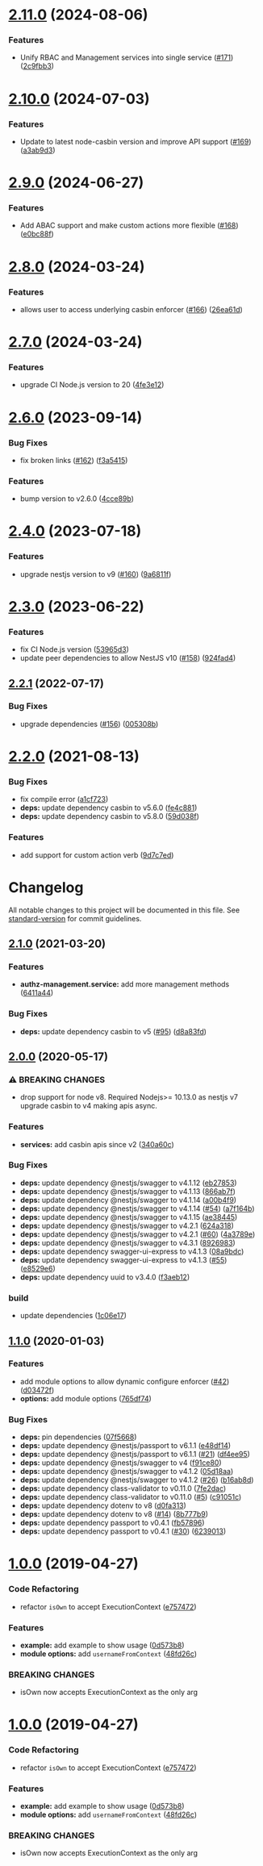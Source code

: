 # [2.11.0](https://github.com/node-casbin/nest-authz/compare/v2.10.0...v2.11.0) (2024-08-06)


### Features

* Unify RBAC and Management services into single service ([#171](https://github.com/node-casbin/nest-authz/issues/171)) ([2c9fbb3](https://github.com/node-casbin/nest-authz/commit/2c9fbb3a4b2b6f763b7ba938a3ac489c78161a5d))

# [2.10.0](https://github.com/node-casbin/nest-authz/compare/v2.9.0...v2.10.0) (2024-07-03)


### Features

* Update to latest node-casbin version and improve API support ([#169](https://github.com/node-casbin/nest-authz/issues/169)) ([a3ab9d3](https://github.com/node-casbin/nest-authz/commit/a3ab9d3bbd69d21f9a173b2759ff58c1d853f656))

# [2.9.0](https://github.com/node-casbin/nest-authz/compare/v2.8.0...v2.9.0) (2024-06-27)


### Features

* Add ABAC support and make custom actions more flexible ([#168](https://github.com/node-casbin/nest-authz/issues/168)) ([e0bc88f](https://github.com/node-casbin/nest-authz/commit/e0bc88fe5a15eafb1d818603d432c4b41479ea7c))

# [2.8.0](https://github.com/node-casbin/nest-authz/compare/v2.7.0...v2.8.0) (2024-03-24)


### Features

* allows user to access underlying casbin enforcer ([#166](https://github.com/node-casbin/nest-authz/issues/166)) ([26ea61d](https://github.com/node-casbin/nest-authz/commit/26ea61dc68f6885cee1ae7970565c0a2dd048262))

# [2.7.0](https://github.com/node-casbin/nest-authz/compare/v2.6.0...v2.7.0) (2024-03-24)


### Features

* upgrade CI Node.js version to 20 ([4fe3e12](https://github.com/node-casbin/nest-authz/commit/4fe3e12379880e1a0b6b9547d8605f546c456b63))

# [2.6.0](https://github.com/node-casbin/nest-authz/compare/v2.5.1...v2.6.0) (2023-09-14)


### Bug Fixes

* fix broken links ([#162](https://github.com/node-casbin/nest-authz/issues/162)) ([f3a5415](https://github.com/node-casbin/nest-authz/commit/f3a5415cd40bef675884a051e9c3a5482680c570))


### Features

* bump version to v2.6.0 ([4cce89b](https://github.com/node-casbin/nest-authz/commit/4cce89b00203945e998db5022542c40b4f61d18f))

# [2.4.0](https://github.com/node-casbin/nest-authz/compare/v2.3.0...v2.4.0) (2023-07-18)


### Features

* upgrade nestjs version to v9 ([#160](https://github.com/node-casbin/nest-authz/issues/160)) ([9a6811f](https://github.com/node-casbin/nest-authz/commit/9a6811fd34a2eefceeb27909a93ab1233b8ff0d4))

# [2.3.0](https://github.com/node-casbin/nest-authz/compare/v2.2.1...v2.3.0) (2023-06-22)


### Features

* fix CI Node.js version ([53965d3](https://github.com/node-casbin/nest-authz/commit/53965d34be6442f6931fa6073126b9998473d7df))
* update peer dependencies to allow NestJS v10 ([#158](https://github.com/node-casbin/nest-authz/issues/158)) ([924fad4](https://github.com/node-casbin/nest-authz/commit/924fad4a0754db1763c115f0f0d49d9de240c833))

## [2.2.1](https://github.com/node-casbin/nest-authz/compare/v2.2.0...v2.2.1) (2022-07-17)


### Bug Fixes

* upgrade dependencies ([#156](https://github.com/node-casbin/nest-authz/issues/156)) ([005308b](https://github.com/node-casbin/nest-authz/commit/005308b07cc312ac9716900f00afd8cf546fc495))

# [2.2.0](https://github.com/node-casbin/nest-authz/compare/v2.1.0...v2.2.0) (2021-08-13)


### Bug Fixes

* fix compile error ([a1cf723](https://github.com/node-casbin/nest-authz/commit/a1cf723c34522441bc7f6baf395eb044ac356c09))
* **deps:** update dependency casbin to v5.6.0 ([fe4c881](https://github.com/node-casbin/nest-authz/commit/fe4c881b1ff8e7fd91d6f935e45f59f14400f949))
* **deps:** update dependency casbin to v5.8.0 ([59d038f](https://github.com/node-casbin/nest-authz/commit/59d038f9cc477a5115fc623dfc908c6ee5c1bb1a))


### Features

* add support for custom action verb ([9d7c7ed](https://github.com/node-casbin/nest-authz/commit/9d7c7edd9f9812b19627db6f957a8cdf2f2e5fe6))

# Changelog

All notable changes to this project will be documented in this file. See [standard-version](https://github.com/conventional-changelog/standard-version) for commit guidelines.

## [2.1.0](https://github.com/node-casbin/nest-authz/compare/v2.0.0...v2.1.0) (2021-03-20)


### Features

* **authz-management.service:** add more  management methods ([6411a44](https://github.com/node-casbin/nest-authz/commit/6411a4467fbe6747f481e541ff42c7af0edb2cfb))


### Bug Fixes

* **deps:** update dependency casbin to v5 ([#95](https://github.com/node-casbin/nest-authz/issues/95)) ([d8a83fd](https://github.com/node-casbin/nest-authz/commit/d8a83fd1a1fbaef340a90f82940697d2bdc1a80e))

## [2.0.0](https://github.com/node-casbin/nest-authz/compare/v1.1.0...v2.0.0) (2020-05-17)


### ⚠ BREAKING CHANGES

* drop support for node v8. Required Nodejs>= 10.13.0 as nestjs v7
upgrade casbin to v4 making  apis async.

### Features

* **services:** add casbin apis since v2 ([340a60c](https://github.com/node-casbin/nest-authz/commit/340a60c68e0e4e84888ad9a9f97a88d81ff29709))


### Bug Fixes

* **deps:** update dependency @nestjs/swagger to v4.1.12 ([eb27853](https://github.com/node-casbin/nest-authz/commit/eb278538fe99f3b629d8110650f454d4be629917))
* **deps:** update dependency @nestjs/swagger to v4.1.13 ([866ab7f](https://github.com/node-casbin/nest-authz/commit/866ab7f86df295f4fdbd5fb1f7bc083f052314c2))
* **deps:** update dependency @nestjs/swagger to v4.1.14 ([a00b4f9](https://github.com/node-casbin/nest-authz/commit/a00b4f99f99b4de9b11e134999240571fb63cc06))
* **deps:** update dependency @nestjs/swagger to v4.1.14 ([#54](https://github.com/node-casbin/nest-authz/issues/54)) ([a7f164b](https://github.com/node-casbin/nest-authz/commit/a7f164b32ebc9a1a6c65de075f98569f2ac1a09b))
* **deps:** update dependency @nestjs/swagger to v4.1.15 ([ae38445](https://github.com/node-casbin/nest-authz/commit/ae3844587be7404a5fdf9b4774bf89705d4aaac8))
* **deps:** update dependency @nestjs/swagger to v4.2.1 ([624a318](https://github.com/node-casbin/nest-authz/commit/624a318d5a989d3e41fc416d73ff1d5cfa8964e1))
* **deps:** update dependency @nestjs/swagger to v4.2.1 ([#60](https://github.com/node-casbin/nest-authz/issues/60)) ([4a3789e](https://github.com/node-casbin/nest-authz/commit/4a3789e62453270f861a3dae9ee1823fc718aad1))
* **deps:** update dependency @nestjs/swagger to v4.3.1 ([8926983](https://github.com/node-casbin/nest-authz/commit/892698313493bb6c5ef04a95e755b08862e7333f))
* **deps:** update dependency swagger-ui-express to v4.1.3 ([08a9bdc](https://github.com/node-casbin/nest-authz/commit/08a9bdc6b7d6a2e937b138e19b56bea1a53d4af0))
* **deps:** update dependency swagger-ui-express to v4.1.3 ([#55](https://github.com/node-casbin/nest-authz/issues/55)) ([e8529e6](https://github.com/node-casbin/nest-authz/commit/e8529e60b563c1b84154fd3651ffdfe12b3473cf))
* **deps:** update dependency uuid to v3.4.0 ([f3aeb12](https://github.com/node-casbin/nest-authz/commit/f3aeb124c7dab1ea79325955a97158dcf19796a1))


### build

* update dependencies ([1c06e17](https://github.com/node-casbin/nest-authz/commit/1c06e17c0af92270ed1e8e1f11c562185f6a6835))

## [1.1.0](https://github.com/node-casbin/nest-authz/compare/v1.0.0...v1.1.0) (2020-01-03)


### Features

* add module options to allow dynamic configure enforcer ([#42](https://github.com/node-casbin/nest-authz/issues/42)) ([d03472f](https://github.com/node-casbin/nest-authz/commit/d03472f83a5d223e6b441c4a69c766c454395e73))
* **options:** add module options ([765df74](https://github.com/node-casbin/nest-authz/commit/765df745646fc25f4984808e513df16b8cf70893))


### Bug Fixes

* **deps:** pin dependencies ([07f5668](https://github.com/node-casbin/nest-authz/commit/07f56681555d2c082ab669b89ec611fa841bbc82))
* **deps:** update dependency @nestjs/passport to v6.1.1 ([e48df14](https://github.com/node-casbin/nest-authz/commit/e48df141a6a8214d0d7509dc23363891ad1384a3))
* **deps:** update dependency @nestjs/passport to v6.1.1 ([#21](https://github.com/node-casbin/nest-authz/issues/21)) ([df4ee95](https://github.com/node-casbin/nest-authz/commit/df4ee952c2ca418bb9dccc067801bb6ca13e0692))
* **deps:** update dependency @nestjs/swagger to v4 ([f91ce80](https://github.com/node-casbin/nest-authz/commit/f91ce8063cd786f0054e9f0ff6c11fdf2a4ed866))
* **deps:** update dependency @nestjs/swagger to v4.1.2 ([05d18aa](https://github.com/node-casbin/nest-authz/commit/05d18aa4786e82adf92a165a269c2ac8ad90c102))
* **deps:** update dependency @nestjs/swagger to v4.1.2 ([#26](https://github.com/node-casbin/nest-authz/issues/26)) ([b16ab8d](https://github.com/node-casbin/nest-authz/commit/b16ab8d10753f1f0cf871e0f34a52ff2b02bba8d))
* **deps:** update dependency class-validator to v0.11.0 ([7fe2dac](https://github.com/node-casbin/nest-authz/commit/7fe2dacc43847708403da2733dcb563866ce2cfe))
* **deps:** update dependency class-validator to v0.11.0 ([#5](https://github.com/node-casbin/nest-authz/issues/5)) ([c91051c](https://github.com/node-casbin/nest-authz/commit/c91051cc324fb426959afcfce82905102ea2b81b))
* **deps:** update dependency dotenv to v8 ([d0fa313](https://github.com/node-casbin/nest-authz/commit/d0fa3137f8db1cf4ad4af734d91a4c594452789f))
* **deps:** update dependency dotenv to v8 ([#14](https://github.com/node-casbin/nest-authz/issues/14)) ([8b777b9](https://github.com/node-casbin/nest-authz/commit/8b777b9ca056d538671a922f386e7ce54fe3ea32))
* **deps:** update dependency passport to v0.4.1 ([fb57896](https://github.com/node-casbin/nest-authz/commit/fb57896338ef430d1dfb0429eeb07438cfb7fb5d))
* **deps:** update dependency passport to v0.4.1 ([#30](https://github.com/node-casbin/nest-authz/issues/30)) ([6239013](https://github.com/node-casbin/nest-authz/commit/623901321bdb6c65a5dd3d20104c68ce669389f1))

# [1.0.0](https://github.com/node-casbin/nest-authz/compare/v0.1.0...v1.0.0) (2019-04-27)


### Code Refactoring

* refactor `isOwn` to accept ExecutionContext ([e757472](https://github.com/node-casbin/nest-authz/commit/e757472))


### Features

* **example:** add example to show usage ([0d573b8](https://github.com/node-casbin/nest-authz/commit/0d573b8))
* **module options:** add `usernameFromContext` ([48fd26c](https://github.com/node-casbin/nest-authz/commit/48fd26c))


### BREAKING CHANGES

* isOwn now accepts ExecutionContext as the only arg



# [1.0.0](https://github.com/node-casbin/nest-authz/compare/v0.1.0...v1.0.0) (2019-04-27)


### Code Refactoring

* refactor `isOwn` to accept ExecutionContext ([e757472](https://github.com/node-casbin/nest-authz/commit/e757472))


### Features

* **example:** add example to show usage ([0d573b8](https://github.com/node-casbin/nest-authz/commit/0d573b8))
* **module options:** add `usernameFromContext` ([48fd26c](https://github.com/node-casbin/nest-authz/commit/48fd26c))


### BREAKING CHANGES

* isOwn now accepts ExecutionContext as the only arg

